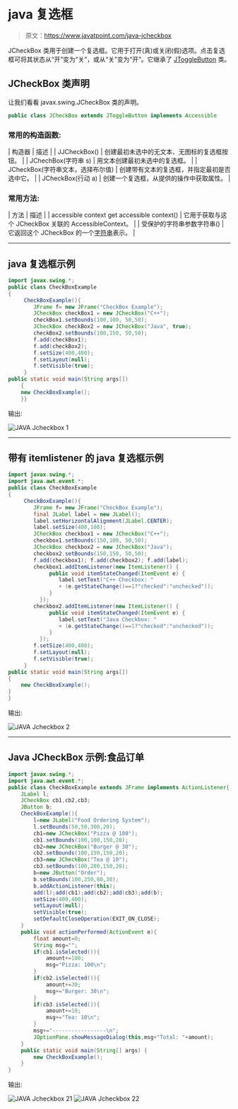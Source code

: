 # java 复选框

> 原文：<https://www.javatpoint.com/java-jcheckbox>

JCheckBox 类用于创建一个复选框。它用于打开(真)或关闭(假)选项。点击复选框可将其状态从“开”变为“关”，或从“关”变为“开”。它继承了 [JToggleButton](java-jtogglebutton) 类。

## JCheckBox 类声明

让我们看看 javax.swing.JCheckBox 类的声明。

```java
public class JCheckBox extends JToggleButton implements Accessible

```

### 常用的构造函数:

| 构造器 | 描述 |
| JJCheckBox() | 创建最初未选中的无文本、无图标的复选框按钮。 |
| JChechBox(字符串 s) | 用文本创建最初未选中的复选框。 |
| JCheckBox(字符串文本，选择布尔值) | 创建带有文本的复选框，并指定最初是否选中它。 |
| JCheckBox(行动 a) | 创建一个复选框，从提供的操作中获取属性。 |

### 常用方法:

| 方法 | 描述 |
| accessible context get accessible context() | 它用于获取与这个 JCheckBox 关联的 AccessibleContext。 |
| 受保护的字符串参数字符串() | 它返回这个 JCheckBox 的一个[字符串](java-string)表示。 |

* * *

## java 复选框示例

```java
import javax.swing.*;
public class CheckBoxExample
{
	 CheckBoxExample(){
	    JFrame f= new JFrame("CheckBox Example");
	    JCheckBox checkBox1 = new JCheckBox("C++");
	    checkBox1.setBounds(100,100, 50,50);
	    JCheckBox checkBox2 = new JCheckBox("Java", true);
	    checkBox2.setBounds(100,150, 50,50);
	    f.add(checkBox1);
	    f.add(checkBox2);
	    f.setSize(400,400);
	    f.setLayout(null);
	    f.setVisible(true);
	 }
public static void main(String args[])
    {
    new CheckBoxExample();
    }}

```

输出:

![JAVA Jcheckbox 1](../img/a415c8c834c97a0966db58a781cbb300.png)

* * *

## 带有 itemlistener 的 java 复选框示例

```java
import javax.swing.*;
import java.awt.event.*;  
public class CheckBoxExample  
{  
     CheckBoxExample(){  
        JFrame f= new JFrame("CheckBox Example");  
        final JLabel label = new JLabel();          
        label.setHorizontalAlignment(JLabel.CENTER);  
        label.setSize(400,100);  
        JCheckBox checkbox1 = new JCheckBox("C++");  
        checkbox1.setBounds(150,100, 50,50);  
        JCheckBox checkbox2 = new JCheckBox("Java");  
        checkbox2.setBounds(150,150, 50,50);  
        f.add(checkbox1); f.add(checkbox2); f.add(label);  
        checkbox1.addItemListener(new ItemListener() {  
             public void itemStateChanged(ItemEvent e) {               
                label.setText("C++ Checkbox: "   
                + (e.getStateChange()==1?"checked":"unchecked"));  
             }  
          });  
        checkbox2.addItemListener(new ItemListener() {  
             public void itemStateChanged(ItemEvent e) {               
                label.setText("Java Checkbox: "   
                + (e.getStateChange()==1?"checked":"unchecked"));  
             }  
          });  
        f.setSize(400,400);  
        f.setLayout(null);  
        f.setVisible(true);  
     }  
public static void main(String args[])  
{  
    new CheckBoxExample();  
}  
}  

```

输出:

![JAVA Jcheckbox 2](../img/80131cde8d156166580341c3753aa3a9.png)

* * *

## Java JCheckBox 示例:食品订单

```java
import javax.swing.*;
import java.awt.event.*;
public class CheckBoxExample extends JFrame implements ActionListener{
	JLabel l;
	JCheckBox cb1,cb2,cb3;
	JButton b;
	CheckBoxExample(){
		l=new JLabel("Food Ordering System");
		l.setBounds(50,50,300,20);
		cb1=new JCheckBox("Pizza @ 100");
		cb1.setBounds(100,100,150,20);
		cb2=new JCheckBox("Burger @ 30");
		cb2.setBounds(100,150,150,20);
		cb3=new JCheckBox("Tea @ 10");
		cb3.setBounds(100,200,150,20);
		b=new JButton("Order");
		b.setBounds(100,250,80,30);
		b.addActionListener(this);
		add(l);add(cb1);add(cb2);add(cb3);add(b);
		setSize(400,400);
		setLayout(null);
		setVisible(true);
		setDefaultCloseOperation(EXIT_ON_CLOSE);
	}
	public void actionPerformed(ActionEvent e){
		float amount=0;
		String msg="";
		if(cb1.isSelected()){
			amount+=100;
			msg="Pizza: 100\n";
		}
		if(cb2.isSelected()){
			amount+=30;
			msg+="Burger: 30\n";
		}
		if(cb3.isSelected()){
			amount+=10;
			msg+="Tea: 10\n";
		}
		msg+="-----------------\n";
		JOptionPane.showMessageDialog(this,msg+"Total: "+amount);
	}
	public static void main(String[] args) {
		new CheckBoxExample();
	}
}

```

输出:

![JAVA Jcheckbox 21](../img/16436c57f425e35651b0afe0917af027.png) ![JAVA Jcheckbox 22](../img/3f6b6fd730dfce889d595b9d57df623e.png)